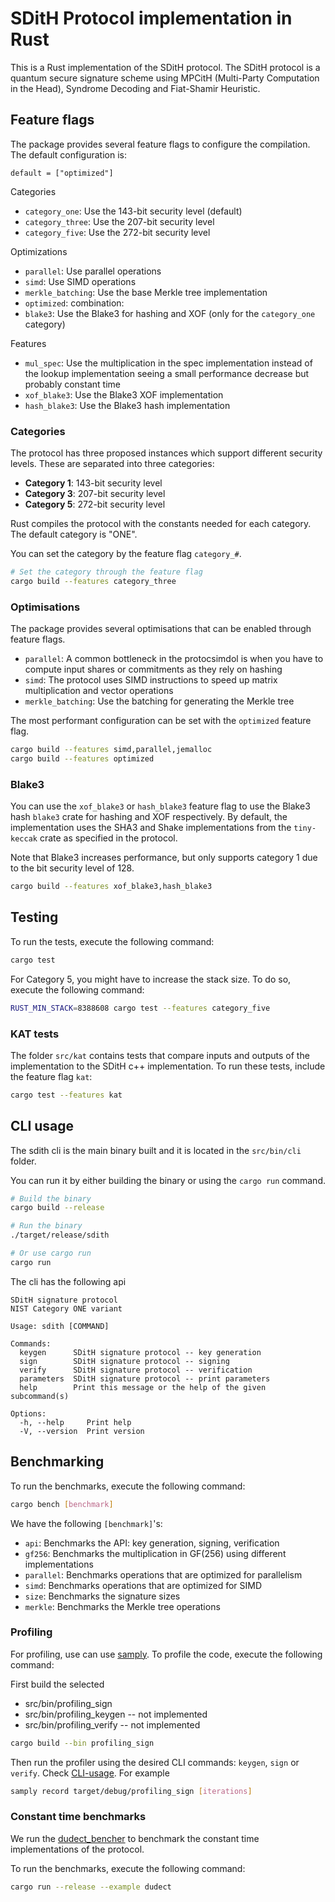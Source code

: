 # SDitH Protocol implementation in Rust

This is a Rust implementation of the SDitH protocol. The SDitH protocol is a quantum secure signature scheme using MPCitH (Multi-Party Computation in the Head), Syndrome Decoding and Fiat-Shamir Heuristic.

## Feature flags

The package provides several feature flags to configure the compilation. The default configuration is:

`default = ["optimized"]`

Categories

- `category_one`: Use the 143-bit security level (default)
- `category_three`: Use the 207-bit security level
- `category_five`: Use the 272-bit security level

Optimizations

- `parallel`: Use parallel operations
- `simd`: Use SIMD operations
- `merkle_batching`: Use the base Merkle tree implementation
- `optimized`: combination:
- `blake3`: Use the Blake3 for hashing and XOF (only for the `category_one` category)

Features

- `mul_spec`: Use the multiplication in the spec implementation instead of the lookup implementation seeing a small performance decrease but probably constant time
- `xof_blake3`: Use the Blake3 XOF implementation
- `hash_blake3`: Use the Blake3 hash implementation

### Categories

The protocol has three proposed instances which support different security levels. These are separated into three categories:

- **Category 1**: 143-bit security level
- **Category 3**: 207-bit security level
- **Category 5**: 272-bit security level

Rust compiles the protocol with the constants needed for each category. The default category is "ONE".

You can set the category by the feature flag `category_#`.

```bash
# Set the category through the feature flag
cargo build --features category_three
```

### Optimisations

The package provides several optimisations that can be enabled through feature flags.

- `parallel`: A common bottleneck in the protocsimdol is when you have to compute input shares or commitments as they rely on hashing
- `simd`: The protocol uses SIMD instructions to speed up matrix multiplication and vector operations
- `merkle_batching`: Use the batching for generating the Merkle tree

The most performant configuration can be set with the `optimized` feature flag.

```bash
cargo build --features simd,parallel,jemalloc
cargo build --features optimized
```

### Blake3

You can use the `xof_blake3` or `hash_blake3` feature flag to use the Blake3 hash `blake3` crate for hashing and XOF respectively. By default, the implementation uses the SHA3 and Shake implementations from the `tiny-keccak` crate as specified in the protocol.

Note that Blake3 increases performance, but only supports category 1 due to the bit security level of 128.

```bash
cargo build --features xof_blake3,hash_blake3
```

## Testing

To run the tests, execute the following command:

```bash
cargo test
```

For Category 5, you might have to increase the stack size. To do so, execute the following command:

```bash
RUST_MIN_STACK=8388608 cargo test --features category_five
```

### KAT tests

The folder `src/kat` contains tests that compare inputs and outputs of the implementation to the SDitH c++ implementation. To run these tests, include the feature flag `kat`:

```bash
cargo test --features kat
```

## CLI usage

The sdith cli is the main binary built and it is located in the `src/bin/cli` folder.

You can run it by either building the binary or using the `cargo run` command.

```bash
# Build the binary
cargo build --release

# Run the binary
./target/release/sdith

# Or use cargo run
cargo run
```

The cli has the following api

```
SDitH signature protocol
NIST Category ONE variant

Usage: sdith [COMMAND]

Commands:
  keygen      SDitH signature protocol -- key generation
  sign        SDitH signature protocol -- signing
  verify      SDitH signature protocol -- verification
  parameters  SDitH signature protocol -- print parameters
  help        Print this message or the help of the given subcommand(s)

Options:
  -h, --help     Print help
  -V, --version  Print version
```

## Benchmarking

To run the benchmarks, execute the following command:

```bash
cargo bench [benchmark]
```

We have the following `[benchmark]`'s:

- `api`: Benchmarks the API: key generation, signing, verification
- `gf256`: Benchmarks the multiplication in GF(256) using different implementations
- `parallel`: Benchmarks operations that are optimized for parallelism
- `simd`: Benchmarks operations that are optimized for SIMD
- `size`: Benchmarks the signature sizes
- `merkle`: Benchmarks the Merkle tree operations

### Profiling

For profiling, use can use [samply](https://github.com/mstange/samply). To profile the code, execute the following command:

First build the selected

- src/bin/profiling_sign
- src/bin/profiling_keygen -- not implemented
- src/bin/profiling_verify -- not implemented

```bash
cargo build --bin profiling_sign
```

Then run the profiler using the desired CLI commands: `keygen`, `sign` or `verify`. Check [CLI-usage](#cli-usage). For example

```bash
samply record target/debug/profiling_sign [iterations]
```

### Constant time benchmarks

We run the [dudect_bencher](https://docs.rs/dudect-bencher/latest/dudect_bencher/) to benchmark the constant time implementations of the protocol.

To run the benchmarks, execute the following command:

```bash
cargo run --release --example dudect
```
